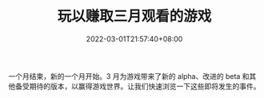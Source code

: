 ﻿---
title: "玩以赚取三月观看的游戏"
date: 2022-03-01T21:57:40+08:00
lastmod: 2022-03-01T16:45:40+08:00
draft: false
authors: ["Star"]
description: "一个月结束，新的一个月开始。3 月为游戏带来了新的 alpha、改进的 beta 和其他备受期待的版本，以赢得游戏世界。让我们快速浏览一下这些即将发生的事件。"
featuredImage: "play-to-earn-games-to-watch-in-march.jpg"
tags: ["Virtual World","虚拟世界","Play to Earn"]
categories: ["news"]
news: ["虚拟世界"]
weight: 
lightgallery: true
pinned: false
recommend: false
recommend1: false
---

一个月结束，新的一个月开始。3 月为游戏带来了新的 alpha、改进的 beta 和其他备受期待的版本，以赢得游戏世界。让我们快速浏览一下这些即将发生的事件。

<!--more-->

